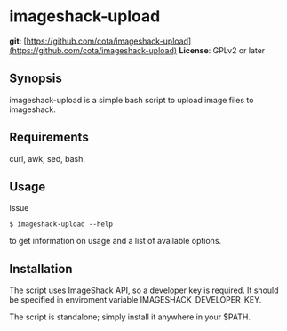 imageshack-upload
=================

**git**:          [https://github.com/cota/imageshack-upload](https://github.com/cota/imageshack-upload)
**License**:      GPLv2 or later

Synopsis
--------
imageshack-upload is a simple bash script to upload image files to imageshack.

Requirements
------------
curl, awk, sed, bash.

Usage
-----
Issue

	$ imageshack-upload --help

to get information on usage and a list of available options.

Installation
------------
The script uses ImageShack API, so a developer key is required. It should be
specified in enviroment variable IMAGESHACK_DEVELOPER_KEY.

The script is standalone; simply install it anywhere in your $PATH.
